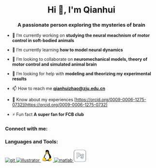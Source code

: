 <h1 align="center">Hi 👋, I'm Qianhui</h1>
<h3 align="center">A passionate person exploring the mysteries of brain</h3>

- 🔭 I’m currently working on **studying the neural meachnism of motor control in soft-bodied animals**

- 🌱 I’m currently learning **how to model neural dynamics**

- 👯 I’m looking to collaborate on **neuromechanical models, theory of motor control and simulated animal brain**

- 🤝 I’m looking for help with **modeling and theorizing my experimental results**

- 📫 How to reach me **qianhuizhao@zju.edu.cn**

- 📄 Know about my experiences [https://orcid.org/0009-0006-1275-0732](https://orcid.org/0009-0006-1275-0732)

- ⚡ Fun fact **A super fan for FCB club**

<h3 align="left">Connect with me:</h3>
<p align="left">
</p>

<h3 align="left">Languages and Tools:</h3>
<p align="left"> <a href="https://git-scm.com/" target="_blank" rel="noreferrer"> <img src="https://www.vectorlogo.zone/logos/git-scm/git-scm-icon.svg" alt="git" width="40" height="40"/> </a> <a href="https://www.adobe.com/in/products/illustrator.html" target="_blank" rel="noreferrer"> <img src="https://www.vectorlogo.zone/logos/adobe_illustrator/adobe_illustrator-icon.svg" alt="illustrator" width="40" height="40"/> </a> <a href="https://www.linux.org/" target="_blank" rel="noreferrer"> <img src="https://raw.githubusercontent.com/devicons/devicon/master/icons/linux/linux-original.svg" alt="linux" width="40" height="40"/> </a> <a href="https://www.mathworks.com/" target="_blank" rel="noreferrer"> <img src="https://upload.wikimedia.org/wikipedia/commons/2/21/Matlab_Logo.png" alt="matlab" width="40" height="40"/> </a> <a href="https://www.photoshop.com/en" target="_blank" rel="noreferrer"> <img src="https://raw.githubusercontent.com/devicons/devicon/master/icons/photoshop/photoshop-line.svg" alt="photoshop" width="40" height="40"/> </a> </p>
